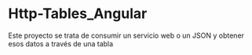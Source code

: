# Http-Tables_Angular
Este proyecto se trata de consumir un servicio web o un JSON y obtener esos datos a través de una tabla
